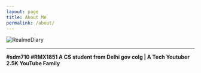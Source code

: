 ```yaml
---
layout: page
title: About Me
permalink: /about/
---
```


![RealmeDiary](www.youtube.com/realmediary)

<p align="center">
  <b><hr>#sdm710 #RMX1851 A CS student from Delhi gov colg | A Tech Youtuber 2.5K YouTube Family</hr></b>
</p>  
